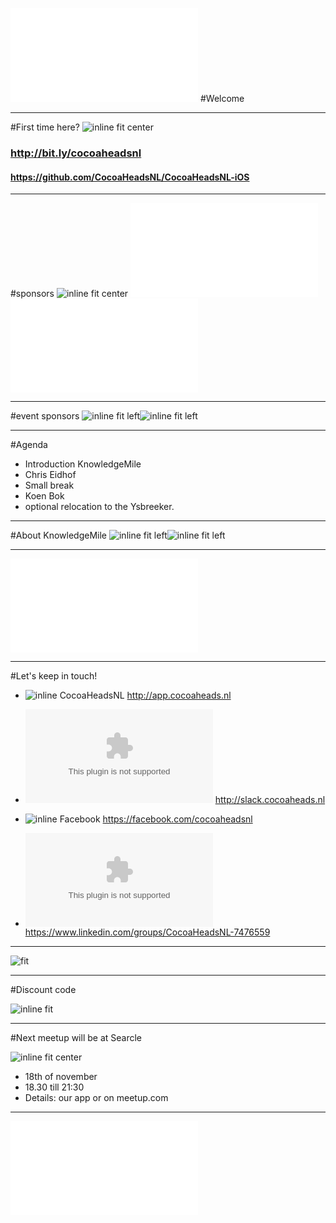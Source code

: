 ![inline fit](../Logos/CocoaHeadsNL.pdf)
#Welcome


---

#First time here?
![inline fit center](../Logos/app.png)

### http://bit.ly/cocoaheadsnl
#### https://github.com/CocoaHeadsNL/CocoaHeadsNL-iOS
---

#sponsors
![inline fit center](../Logos/framerstudio.png)
![inline fit left](../Logos/egeniq.pdf) ![inline fit left](../Logos/xebia.pdf)

---

#event sponsors
![inline fit left](../Logos/ACICE.png)![inline fit left](../Logos/KnowledgeMile_Logo.png) 

---

#Agenda

- Introduction KnowledgeMile
- Chris Eidhof
- Small break
- Koen Bok
- optional relocation to the Ysbreeker.

---

#About KnowledgeMile
![inline fit left](../Logos/ACICE.png)![inline fit left](../Logos/KnowledgeMile_Logo.png) 

---

![fit](../Logos/CocoaHeadsNL.pdf)

---

#Let's keep in touch!

- ![inline](../Logos/appstore.png) CocoaHeadsNL
http://app.cocoaheads.nl

- ![inline](../Logos/slack_cmyk.eps)
http://slack.cocoaheads.nl

- ![inline](../Logos/Facebook_logo.png) Facebook
https://facebook.com/cocoaheadsnl

- ![inline](../Logos/LinkedIn_logo.eps)
https://www.linkedin.com/groups/CocoaHeadsNL-7476559

---

![fit](twitterLargeCardTicket3.jpg)

---

#Discount code

![inline fit](twitterLargeCardTicket3.jpg)

---

#Next meetup will be at Searcle

![inline fit center](../Logos/Searcle-logo-400.png)

- 18th of november
- 18.30 till 21:30
- Details: our app or on meetup.com

---


![fit](../Logos/CocoaHeadsNL.pdf)
